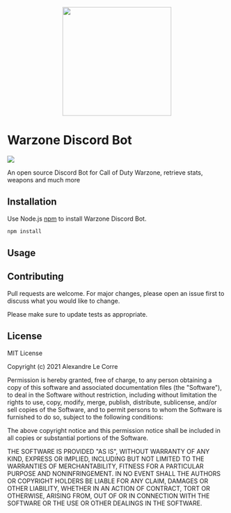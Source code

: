 <p align="center">
  <img width="250px" src="https://user-images.githubusercontent.com/42843594/136997605-e7b0e110-35c5-46b6-99aa-30d74504893c.png" />
</p>

# Warzone Discord Bot

<img src="https://img.shields.io/github/downloads/elreco/WarzoneDiscordBot/total" />

An open source Discord Bot for Call of Duty Warzone, retrieve stats, weapons and much more

## Installation

Use Node.js [npm](https://nodejs.org/en/download/) to install Warzone Discord Bot.

```bash
npm install
```

## Usage

## Contributing

Pull requests are welcome. For major changes, please open an issue first to discuss what you would like to change.

Please make sure to update tests as appropriate.

## License

MIT License

Copyright (c) 2021 Alexandre Le Corre

Permission is hereby granted, free of charge, to any person obtaining a copy
of this software and associated documentation files (the "Software"), to deal
in the Software without restriction, including without limitation the rights
to use, copy, modify, merge, publish, distribute, sublicense, and/or sell
copies of the Software, and to permit persons to whom the Software is
furnished to do so, subject to the following conditions:

The above copyright notice and this permission notice shall be included in all
copies or substantial portions of the Software.

THE SOFTWARE IS PROVIDED "AS IS", WITHOUT WARRANTY OF ANY KIND, EXPRESS OR
IMPLIED, INCLUDING BUT NOT LIMITED TO THE WARRANTIES OF MERCHANTABILITY,
FITNESS FOR A PARTICULAR PURPOSE AND NONINFRINGEMENT. IN NO EVENT SHALL THE
AUTHORS OR COPYRIGHT HOLDERS BE LIABLE FOR ANY CLAIM, DAMAGES OR OTHER
LIABILITY, WHETHER IN AN ACTION OF CONTRACT, TORT OR OTHERWISE, ARISING FROM,
OUT OF OR IN CONNECTION WITH THE SOFTWARE OR THE USE OR OTHER DEALINGS IN THE
SOFTWARE.
